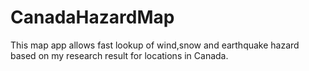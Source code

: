 # CanadaHazardMap
This map app allows fast lookup of wind,snow and earthquake hazard based on my research result for locations in Canada.